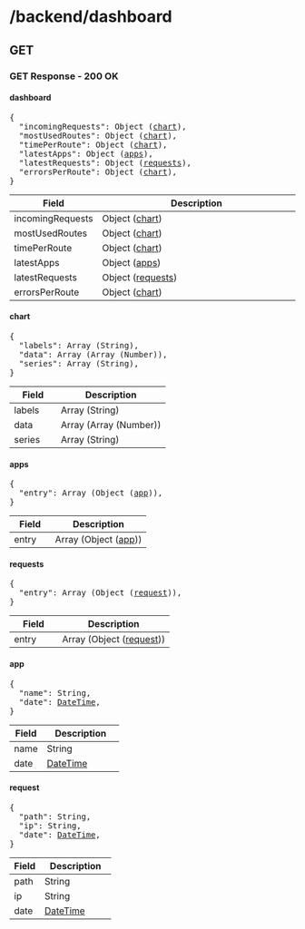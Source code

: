 <div class="psx-resource" data-status="1" data-path="/backend/dashboard"><h1>/backend/dashboard</h1><div class="psx-resource-method" data-method="GET"><h2>GET</h2><div class="psx-resource-schema" data-type="4"><h3>GET Response - 200 OK</h3><div class="psx-resource-schema-content"><div id="psx_model_Dashboard" class="psx-object"><h4>dashboard</h4><pre class="psx-object-json"><span class="psx-object-json-pun">{</span>
  <span class="psx-object-json-key">"incomingRequests"</span><span class="psx-object-json-pun">: </span><span class="psx-property-type">Object (<a href="#psx_model_Chart" title="RFC4648">chart</a>)</span><span class="psx-object-json-pun">,</span>
  <span class="psx-object-json-key">"mostUsedRoutes"</span><span class="psx-object-json-pun">: </span><span class="psx-property-type">Object (<a href="#psx_model_Chart" title="RFC4648">chart</a>)</span><span class="psx-object-json-pun">,</span>
  <span class="psx-object-json-key">"timePerRoute"</span><span class="psx-object-json-pun">: </span><span class="psx-property-type">Object (<a href="#psx_model_Chart" title="RFC4648">chart</a>)</span><span class="psx-object-json-pun">,</span>
  <span class="psx-object-json-key">"latestApps"</span><span class="psx-object-json-pun">: </span><span class="psx-property-type">Object (<a href="#psx_model_Apps" title="RFC4648">apps</a>)</span><span class="psx-object-json-pun">,</span>
  <span class="psx-object-json-key">"latestRequests"</span><span class="psx-object-json-pun">: </span><span class="psx-property-type">Object (<a href="#psx_model_Requests" title="RFC4648">requests</a>)</span><span class="psx-object-json-pun">,</span>
  <span class="psx-object-json-key">"errorsPerRoute"</span><span class="psx-object-json-pun">: </span><span class="psx-property-type">Object (<a href="#psx_model_Chart" title="RFC4648">chart</a>)</span><span class="psx-object-json-pun">,</span>
<span class="psx-object-json-pun">}</span></pre><table class="table psx-object-properties"><colgroup><col width="30%" /><col width="70%" /></colgroup><thead><tr><th>Field</th><th>Description</th></tr></thead><tbody><tr><td><span class="psx-property-name psx-property-optional">incomingRequests</span></td><td><span class="psx-property-type">Object (<a href="#psx_model_Chart" title="RFC4648">chart</a>)</span><br /><div class="psx-property-description"></div></td></tr><tr><td><span class="psx-property-name psx-property-optional">mostUsedRoutes</span></td><td><span class="psx-property-type">Object (<a href="#psx_model_Chart" title="RFC4648">chart</a>)</span><br /><div class="psx-property-description"></div></td></tr><tr><td><span class="psx-property-name psx-property-optional">timePerRoute</span></td><td><span class="psx-property-type">Object (<a href="#psx_model_Chart" title="RFC4648">chart</a>)</span><br /><div class="psx-property-description"></div></td></tr><tr><td><span class="psx-property-name psx-property-optional">latestApps</span></td><td><span class="psx-property-type">Object (<a href="#psx_model_Apps" title="RFC4648">apps</a>)</span><br /><div class="psx-property-description"></div></td></tr><tr><td><span class="psx-property-name psx-property-optional">latestRequests</span></td><td><span class="psx-property-type">Object (<a href="#psx_model_Requests" title="RFC4648">requests</a>)</span><br /><div class="psx-property-description"></div></td></tr><tr><td><span class="psx-property-name psx-property-optional">errorsPerRoute</span></td><td><span class="psx-property-type">Object (<a href="#psx_model_Chart" title="RFC4648">chart</a>)</span><br /><div class="psx-property-description"></div></td></tr></tbody></table></div><div id="psx_model_Chart" class="psx-object"><h4>chart</h4><pre class="psx-object-json"><span class="psx-object-json-pun">{</span>
  <span class="psx-object-json-key">"labels"</span><span class="psx-object-json-pun">: </span><span class="psx-property-type">Array (String)</span><span class="psx-object-json-pun">,</span>
  <span class="psx-object-json-key">"data"</span><span class="psx-object-json-pun">: </span><span class="psx-property-type">Array (Array (Number))</span><span class="psx-object-json-pun">,</span>
  <span class="psx-object-json-key">"series"</span><span class="psx-object-json-pun">: </span><span class="psx-property-type">Array (String)</span><span class="psx-object-json-pun">,</span>
<span class="psx-object-json-pun">}</span></pre><table class="table psx-object-properties"><colgroup><col width="30%" /><col width="70%" /></colgroup><thead><tr><th>Field</th><th>Description</th></tr></thead><tbody><tr><td><span class="psx-property-name psx-property-optional">labels</span></td><td><span class="psx-property-type">Array (String)</span><br /><div class="psx-property-description"></div></td></tr><tr><td><span class="psx-property-name psx-property-optional">data</span></td><td><span class="psx-property-type">Array (Array (Number))</span><br /><div class="psx-property-description"></div></td></tr><tr><td><span class="psx-property-name psx-property-optional">series</span></td><td><span class="psx-property-type">Array (String)</span><br /><div class="psx-property-description"></div></td></tr></tbody></table></div><div id="psx_model_Apps" class="psx-object"><h4>apps</h4><pre class="psx-object-json"><span class="psx-object-json-pun">{</span>
  <span class="psx-object-json-key">"entry"</span><span class="psx-object-json-pun">: </span><span class="psx-property-type">Array (Object (<a href="#psx_model_App" title="RFC4648">app</a>))</span><span class="psx-object-json-pun">,</span>
<span class="psx-object-json-pun">}</span></pre><table class="table psx-object-properties"><colgroup><col width="30%" /><col width="70%" /></colgroup><thead><tr><th>Field</th><th>Description</th></tr></thead><tbody><tr><td><span class="psx-property-name psx-property-optional">entry</span></td><td><span class="psx-property-type">Array (Object (<a href="#psx_model_App" title="RFC4648">app</a>))</span><br /><div class="psx-property-description"></div></td></tr></tbody></table></div><div id="psx_model_Requests" class="psx-object"><h4>requests</h4><pre class="psx-object-json"><span class="psx-object-json-pun">{</span>
  <span class="psx-object-json-key">"entry"</span><span class="psx-object-json-pun">: </span><span class="psx-property-type">Array (Object (<a href="#psx_model_Request" title="RFC4648">request</a>))</span><span class="psx-object-json-pun">,</span>
<span class="psx-object-json-pun">}</span></pre><table class="table psx-object-properties"><colgroup><col width="30%" /><col width="70%" /></colgroup><thead><tr><th>Field</th><th>Description</th></tr></thead><tbody><tr><td><span class="psx-property-name psx-property-optional">entry</span></td><td><span class="psx-property-type">Array (Object (<a href="#psx_model_Request" title="RFC4648">request</a>))</span><br /><div class="psx-property-description"></div></td></tr></tbody></table></div><div id="psx_model_App" class="psx-object"><h4>app</h4><pre class="psx-object-json"><span class="psx-object-json-pun">{</span>
  <span class="psx-object-json-key">"name"</span><span class="psx-object-json-pun">: </span><span class="psx-property-type">String</span><span class="psx-object-json-pun">,</span>
  <span class="psx-object-json-key">"date"</span><span class="psx-object-json-pun">: </span><span class="psx-property-type"><a href="http://tools.ietf.org/html/rfc3339#section-5.6" title="RFC4648">DateTime</a></span><span class="psx-object-json-pun">,</span>
<span class="psx-object-json-pun">}</span></pre><table class="table psx-object-properties"><colgroup><col width="30%" /><col width="70%" /></colgroup><thead><tr><th>Field</th><th>Description</th></tr></thead><tbody><tr><td><span class="psx-property-name psx-property-optional">name</span></td><td><span class="psx-property-type">String</span><br /><div class="psx-property-description"></div></td></tr><tr><td><span class="psx-property-name psx-property-optional">date</span></td><td><span class="psx-property-type"><a href="http://tools.ietf.org/html/rfc3339#section-5.6" title="RFC4648">DateTime</a></span><br /><div class="psx-property-description"></div></td></tr></tbody></table></div><div id="psx_model_Request" class="psx-object"><h4>request</h4><pre class="psx-object-json"><span class="psx-object-json-pun">{</span>
  <span class="psx-object-json-key">"path"</span><span class="psx-object-json-pun">: </span><span class="psx-property-type">String</span><span class="psx-object-json-pun">,</span>
  <span class="psx-object-json-key">"ip"</span><span class="psx-object-json-pun">: </span><span class="psx-property-type">String</span><span class="psx-object-json-pun">,</span>
  <span class="psx-object-json-key">"date"</span><span class="psx-object-json-pun">: </span><span class="psx-property-type"><a href="http://tools.ietf.org/html/rfc3339#section-5.6" title="RFC4648">DateTime</a></span><span class="psx-object-json-pun">,</span>
<span class="psx-object-json-pun">}</span></pre><table class="table psx-object-properties"><colgroup><col width="30%" /><col width="70%" /></colgroup><thead><tr><th>Field</th><th>Description</th></tr></thead><tbody><tr><td><span class="psx-property-name psx-property-optional">path</span></td><td><span class="psx-property-type">String</span><br /><div class="psx-property-description"></div></td></tr><tr><td><span class="psx-property-name psx-property-optional">ip</span></td><td><span class="psx-property-type">String</span><br /><div class="psx-property-description"></div></td></tr><tr><td><span class="psx-property-name psx-property-optional">date</span></td><td><span class="psx-property-type"><a href="http://tools.ietf.org/html/rfc3339#section-5.6" title="RFC4648">DateTime</a></span><br /><div class="psx-property-description"></div></td></tr></tbody></table></div></div></div></div></div>